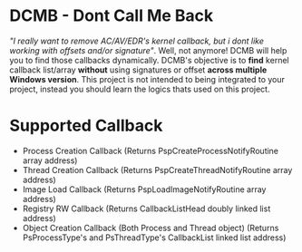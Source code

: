 # DCMB - Dont Call Me Back
*"I really want to remove AC/AV/EDR's kernel callback, but i dont like working with offsets and/or signature"*. Well, not anymore! DCMB will help you to find those callbacks dynamically. DCMB's objective is to **find** kernel callback list/array **without** using signatures or offset **across multiple Windows version**. This project is not intended to being integrated to your project, instead you should learn the logics thats used on this project.

# Supported Callback
- Process Creation Callback (Returns PspCreateProcessNotifyRoutine array address)
- Thread Creation Callback (Returns PspCreateThreadNotifyRoutine array address)
- Image Load Callback (Returns PspLoadImageNotifyRoutine array address)
- Registry RW Callback (Returns CallbackListHead doubly linked list address)
- Object Creation Callback (Both Process and Thread object) (Returns PsProcessType's and PsThreadType's CallbackList linked list address)
